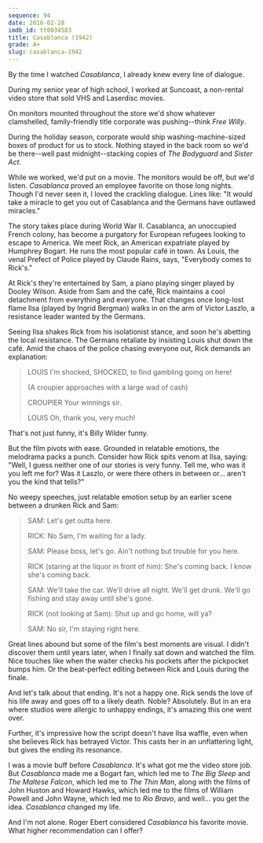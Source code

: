 ```yaml
---
sequence: 94
date: 2016-02-28
imdb_id: tt0034583
title: Casablanca (1942)
grade: A+
slug: casablanca-1942
---
```


By the time I watched _Casablanca_, I already knew every line of dialogue.

During my senior year of high school, I worked at Suncoast, a non-rental video store that sold VHS and Laserdisc movies.

On monitors mounted throughout the store we'd show whatever clamshelled, family-friendly title corporate was pushing--think <span data-imdb-id="tt0106965">_Free Willy_</span>.

During the holiday season, corporate would ship washing-machine-sized boxes of product for us to stock. Nothing stayed in the back room so we'd be there--well past midnight--stacking copies of <span data-imdb-id="tt0103855">_The Bodyguard_</span> and <span data-imdb-id="tt0105417">_Sister Act_</span>.

While we worked, we'd put on a movie. The monitors would be off, but we'd listen. _Casablanca_ proved an employee favorite on those long nights. Though I'd never seen it, I loved the crackling dialogue. Lines like: "It would take a miracle to get you out of Casablanca and the Germans have outlawed miracles."

The story takes place during World War II. Casablanca, an unoccupied French colony, has become a purgatory for European refugees looking to escape to America. We meet Rick, an American expatriate played by Humphrey Bogart. He runs the most popular café in town. As Louis, the venal Prefect of Police played by Claude Rains, says, "Everybody comes to Rick's."

At Rick's they're entertained by Sam, a piano playing singer played by Dooley Wilson. Aside from Sam and the café, Rick maintains a cool detachment from everything and everyone. That changes once long-lost flame Ilsa (played by Ingrid Bergman) walks in on the arm of Victor Laszlo, a resistance leader wanted by the Germans.

Seeing Ilsa shakes Rick from his isolationist stance, and soon he's abetting the local resistance. The Germans retaliate by insisting Louis shut down the café. Amid the chaos of the police chasing everyone out, Rick demands an explanation:

> LOUIS
> I'm shocked, SHOCKED, to find gambling going on here!
>
> (A croupier approaches with a large wad of cash)
>
> CROUPIER
> Your winnings sir.
>
> LOUIS
> Oh, thank you, very much!

That's not just funny, it's Billy Wilder funny.

But the film pivots with ease. Grounded in relatable emotions, the melodrama packs a punch. Consider how Rick spits venom at Ilsa, saying: "Well, I guess neither one of our stories is very funny. Tell me, who was it you left me for? Was it Laszlo, or were there others in between or… aren't you the kind that tells?"

No weepy speeches, just relatable emotion setup by an earlier scene between a drunken Rick and Sam:

> SAM: Let's get outta here.
>
> RICK: No Sam, I'm waiting for a lady.
>
> SAM: Please boss, let's go. Ain't nothing but trouble for you here.
>
> RICK (staring at the liquor in front of him): She's coming back. I know she's coming back.
>
> SAM: We'll take the car. We'll drive all night. We'll get drunk. We'll go fishing and stay away until she's gone.
>
> RICK (not looking at Sam): Shut up and go home, will ya?
>
> SAM: No sir, I'm staying right here.

Great lines abound but some of the film's best moments are visual. I didn't discover them until years later, when I finally sat down and watched the film. Nice touches like when the waiter checks his pockets after the pickpocket bumps him. Or the beat-perfect editing between Rick and Louis during the finale.

And let's talk about that ending. It's not a happy one. Rick sends the love of his life away and goes off to a likely death. Noble? Absolutely. But in an era where studios were allergic to unhappy endings, it's amazing this one went over.

Further, it's impressive how the script doesn't have Ilsa waffle, even when she believes Rick has betrayed Victor. This casts her in an unflattering light, but gives the ending its resonance.

I was a movie buff before _Casablanca_. It's what got me the video store job. But _Casablanca_ made me a Bogart fan, which led me to <span data-imdb-id="tt0038355">_The Big Sleep_</span> and <span data-imdb-id="tt0033870">_The Maltese Falcon_</span>, which led me to <span data-imdb-id="tt0025878">_The Thin Man_</span>, along with the films of John Huston and Howard Hawks, which led me to the films of William Powell and John Wayne, which led me to <span data-imdb-id="tt0053221">_Rio Bravo_</span>, and well… you get the idea. _Casablanca_ changed my life.

And I'm not alone. Roger Ebert considered _Casablanca_ his favorite movie. What higher recommendation can I offer?
